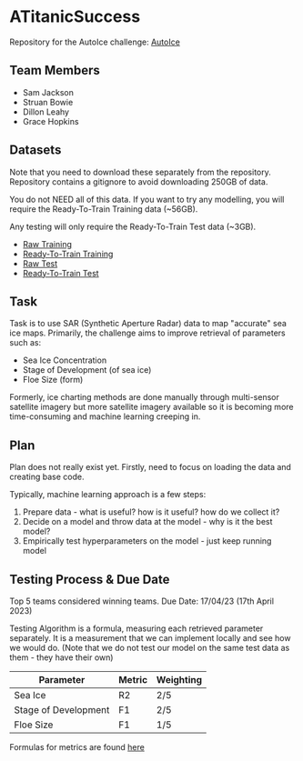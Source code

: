 # ATitanicSuccess
Repository for the AutoIce challenge: [AutoIce](https://platform.ai4eo.eu/auto-ice)

## Team Members
- Sam Jackson
- Struan Bowie
- Dillon Leahy
- Grace Hopkins

## Datasets
Note that you need to download these separately from the repository. Repository contains a gitignore to avoid downloading 250GB of data.

You do not NEED all of this data. If you want to try any modelling, you will require the Ready-To-Train Training data (~56GB).

Any testing will only require the Ready-To-Train Test data (~3GB).


- [Raw Training](https://data.dtu.dk/articles/dataset/Raw_AI4Arctic_Sea_Ice_Challenge_Dataset/21284967?backTo=/collections/AI4Arctic_Sea_Ice_Challenge_Dataset/6244065)
- [Ready-To-Train Training](https://data.dtu.dk/articles/dataset/Ready-To-Train_AI4Arctic_Sea_Ice_Challenge_Dataset/21316608?backTo=/collections/AI4Arctic_Sea_Ice_Challenge_Dataset/6244065)
- [Raw Test](https://data.dtu.dk/articles/dataset/Raw_AI4Arctic_Sea_Ice_Challenge_Test_Dataset/21762848?backTo=/collections/AI4Arctic_Sea_Ice_Challenge_Dataset/6244065)
- [Ready-To-Train Test](https://data.dtu.dk/articles/dataset/Ready-To-Train_AI4Arctic_Sea_Ice_Challenge_Test_Dataset/21762830?backTo=/collections/AI4Arctic_Sea_Ice_Challenge_Dataset/6244065)


## Task
Task is to use SAR (Synthetic Aperture Radar) data to map "accurate" sea ice maps.
Primarily, the challenge aims to improve retrieval of parameters such as:
- Sea Ice Concentration
- Stage of Development (of sea ice)
- Floe Size (form)

Formerly, ice charting methods are done manually through multi-sensor satellite imagery but more satellite imagery available so it is becoming more time-consuming and machine learning creeping in.

## Plan

Plan does not really exist yet.
Firstly, need to focus on loading the data and creating base code.

Typically, machine learning approach is a few steps:
1. Prepare data - what is useful? how is it useful? how do we collect it?
2. Decide on a model and throw data at the model - why is it the best model?
3. Empirically test hyperparameters on the model - just keep running model

## Testing Process & Due Date
Top 5 teams considered winning teams.
Due Date: 17/04/23 (17th April 2023)

Testing Algorithm is a formula, measuring each retrieved parameter separately. 
It is a measurement that we can implement locally and see how we would do.
(Note that we do not test our model on the same test data as them - they have their own)


| Parameter              | Metric | Weighting |
| ---------------------- | ------ | --------- |
| Sea Ice                | R2     | 2/5       |
| Stage of Development   | F1     | 2/5       |
| Floe Size              | F1     | 1/5       |

Formulas for metrics are found [here](https://platform.ai4eo.eu/auto-ice/data)


